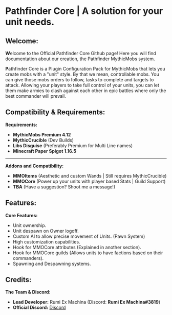 # Pathfinder Core | A solution for your unit needs.

Welcome:
---
**W**elcome to the Official Pathfinder Core Github page! Here you will find documentation about our creation, the Pathfinder MythicMobs system. 

**P**athfinder Core is a Plugin Configuration Pack for MythicMobs that lets you create mobs with a "unit" style. By that we mean, controllable mobs. You can give those mobs orders to follow, tasks to complete and targets to attack. Allowing your players to take full control of your units, you can let them make armies to clash against each other in epic battles where only the best commander will prevail. 

Compatibility & Requirements:
---
**Requirements:**
- **MythicMobs Premium 4.12**
- **MythicCrucible** (Dev Builds)
- **Libs Disguise** (Preferably Premium for Multi Line names)
- **Minecraft Paper Spigot 1.16.5**
---
**Addons and Compatibility:**
- **MMOItems** (Aesthetic and custom Wands | Still requires MythicCrucible)
- **MMOCore** (Power up your units with player based Stats | Guild Support)
- **TBA** (Have a suggestion? Shoot me a message!)

Features:
---
**Core Features:**
- Unit ownership.
- Unit despawn on Owner logoff.
- Custom AI to allow precise movement of Units. (Pawn System)
- High customization capabilities. 
- Hook for MMOCore attributes (Explained in another section).
- Hook for MMOCore guilds (Allows units to have factions based on their commanders).
- Spawning and Despawning systems.

Credits:
---
**The Team & Discord:**
- **Lead Developer:** Rumi Ex Machina (Discord: **Rumi Ex Machina#3819**)
- **Official Discord:** [Discord](https://discord.gg/4XWcUxjBD6)
